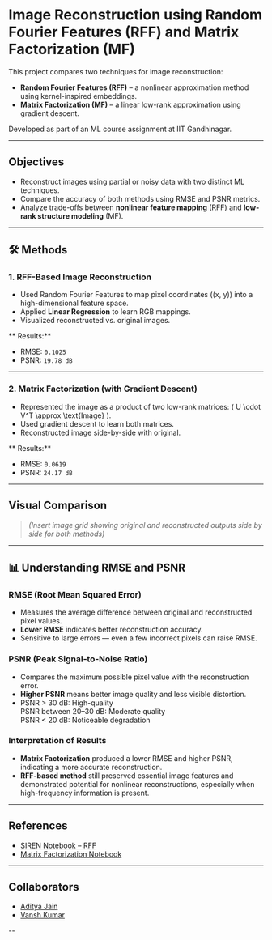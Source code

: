 # Image Reconstruction using Random Fourier Features (RFF) and Matrix Factorization (MF)

This project compares two techniques for image reconstruction:  
- **Random Fourier Features (RFF)** – a nonlinear approximation method using kernel-inspired embeddings.  
- **Matrix Factorization (MF)** – a linear low-rank approximation using gradient descent.

Developed as part of an ML course assignment at IIT Gandhinagar.

---

## Objectives

- Reconstruct images using partial or noisy data with two distinct ML techniques.
- Compare the accuracy of both methods using RMSE and PSNR metrics.
- Analyze trade-offs between **nonlinear feature mapping** (RFF) and **low-rank structure modeling** (MF).

---

## 🛠️ Methods

### 1. RFF-Based Image Reconstruction
- Used Random Fourier Features to map pixel coordinates \((x, y)\) into a high-dimensional feature space.
- Applied **Linear Regression** to learn RGB mappings.
- Visualized reconstructed vs. original images.

** Results:**  
- RMSE: `0.1025`  
- PSNR: `19.78 dB`

---

### 2. Matrix Factorization (with Gradient Descent)
- Represented the image as a product of two low-rank matrices: \( U \cdot V^T \approx \text{Image} \).
- Used gradient descent to learn both matrices.
- Reconstructed image side-by-side with original.

** Results:**  
- RMSE: `0.0619`  
- PSNR: `24.17 dB`

---

## Visual Comparison

> *(Insert image grid showing original and reconstructed outputs side by side for both methods)*

---

## 📊 Understanding RMSE and PSNR

###  RMSE (Root Mean Squared Error)
- Measures the average difference between original and reconstructed pixel values.
- **Lower RMSE** indicates better reconstruction accuracy.
- Sensitive to large errors — even a few incorrect pixels can raise RMSE.

###  PSNR (Peak Signal-to-Noise Ratio)
- Compares the maximum possible pixel value with the reconstruction error.
- **Higher PSNR** means better image quality and less visible distortion.
- PSNR > 30 dB: High-quality  
  PSNR between 20–30 dB: Moderate quality  
  PSNR < 20 dB: Noticeable degradation
  
###  Interpretation of Results
- **Matrix Factorization** produced a lower RMSE and higher PSNR, indicating a more accurate reconstruction.
- **RFF-based method** still preserved essential image features and demonstrated potential for nonlinear reconstructions, especially when high-frequency information is present.

---

##  References

- [SIREN Notebook – RFF](https://github.com/nipunbatra/ml-teaching/blob/master/notebooks/siren.ipynb)  
- [Matrix Factorization Notebook](https://github.com/nipunbatra/ml-teaching/blob/master/notebooks/movie-recommendation-knn-mf.ipynb)

---

##  Collaborators

- [Aditya Jain](https://github.com/AdityaJain2373) 
- [Vansh Kumar](https://github.com/VanshOnGit)

--
